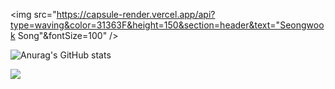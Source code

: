 <img src="https://capsule-render.vercel.app/api?type=waving&color=31363F&height=150&section=header&text="Seongwook Song"&fontSize=100" />



![Anurag's GitHub stats](https://github-readme-stats.vercel.app/api?username=danieiOS&show_icons=true&theme=onedark)   


<img src="https://capsule-render.vercel.app/api?type=waving&color=31363F&height=150&section=footer" />


